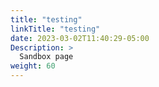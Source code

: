 ```yaml
---
title: "testing"
linkTitle: "testing"
date: 2023-03-02T11:40:29-05:00
Description: >
  Sandbox page
weight: 60
---
```


<script>
    function onPageLoad() {
        const currentUrl = window.location.href;
        if(!currentUrl.includes("/en/") && !currentUrl.includes("/es/") && !currentUrl.includes("/pt/")) {
            alert("Me quedo acá");
        } else {
            var urlSplit = currentUrl.split("docs");
            var newUrl = urlSplit[0].replace("en/","")+"es/docs"+urlSplit[1];
            window.location.href = newUrl.replace("testing.html", "checkout-form.html");
        }
    }

    document.addEventListener("DOMContentLoaded", onPageLoad);
</script>